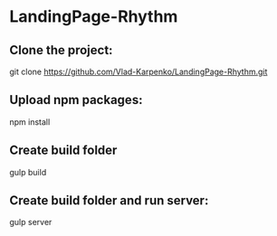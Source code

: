 # LandingPage-Rhythm

## Clone the project:

git clone https://github.com/Vlad-Karpenko/LandingPage-Rhythm.git

## Upload npm packages:

npm install

## Create build folder

gulp build

## Create build folder and run server:

gulp server
